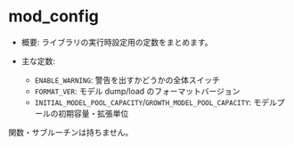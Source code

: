 # mod_config

- 概要: ライブラリの実行時設定用の定数をまとめます。

- 主な定数:
  - `ENABLE_WARNING`: 警告を出すかどうかの全体スイッチ
  - `FORMAT_VER`: モデル dump/load のフォーマットバージョン
  - `INITIAL_MODEL_POOL_CAPACITY`/`GROWTH_MODEL_POOL_CAPACITY`: モデルプールの初期容量・拡張単位

関数・サブルーチンは持ちません。

